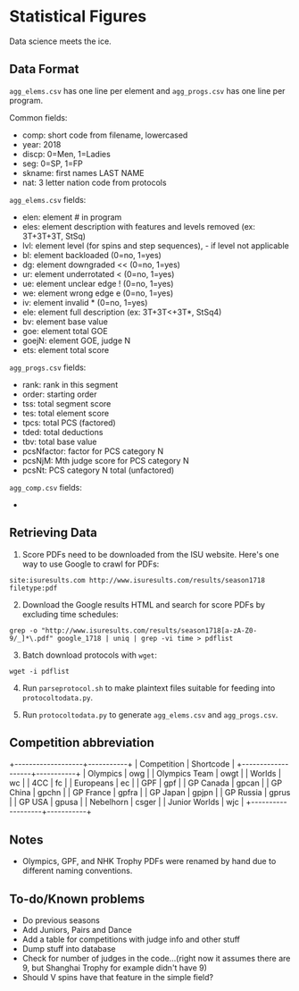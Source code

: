 # Statistical Figures

Data science meets the ice.

## Data Format

`agg_elems.csv` has one line per element and `agg_progs.csv` has one line per program.

Common fields:

- comp: short code from filename, lowercased
- year: 2018
- discp: 0=Men, 1=Ladies
- seg: 0=SP, 1=FP
- skname: first names LAST NAME
- nat: 3 letter nation code from protocols


`agg_elems.csv` fields:

- elen: element # in program
- eles: element description with features and levels removed (ex: 3T+3T+3T, StSq)
- lvl: element level (for spins and step sequences), - if level not applicable
- bl: element backloaded (0=no, 1=yes)
- dg: element downgraded << (0=no, 1=yes)
- ur: element underrotated < (0=no, 1=yes)
- ue: element unclear edge ! (0=no, 1=yes)
- we: element wrong edge e (0=no, 1=yes)
- iv: element invalid * (0=no, 1=yes)
- ele: element full description (ex: 3T+3T<+3T*, StSq4)
- bv: element base value
- goe: element total GOE
- goejN: element GOE, judge N
- ets: element total score


`agg_progs.csv` fields:

- rank: rank in this segment
- order: starting order
- tss: total segment score
- tes: total element score
- tpcs: total PCS (factored)
- tded: total deductions
- tbv: total base value
- pcsNfactor: factor for PCS category N
- pcsNjM: Mth judge score for PCS category N
- pcsNt: PCS category N total (unfactored)

`agg_comp.csv` fields:

- 


## Retrieving Data

1. Score PDFs need to be downloaded from the ISU website. Here's one way to use Google to crawl for PDFs:

```
site:isuresults.com http://www.isuresults.com/results/season1718 filetype:pdf
```

2. Download the Google results HTML and search for score PDFs by excluding time schedules:

```
grep -o "http://www.isuresults.com/results/season1718[a-zA-Z0-9/_]*\.pdf" google_1718 | uniq | grep -vi time > pdflist
```

3. Batch download protocols with `wget`:

```
wget -i pdflist
```

4. Run `parseprotocol.sh` to make plaintext files suitable for feeding into `protocoltodata.py`.

5. Run `protocoltodata.py` to generate `agg_elems.csv` and `agg_progs.csv`.

## Competition abbreviation

+-------------------+-----------+
|    Competition    | Shortcode |
+-------------------+-----------+
| Olympics          | owg       |
| Olympics Team     | owgt      |
| Worlds            | wc        |
| 4CC               | fc        |
| Europeans         | ec        |
| GPF               | gpf       |
| GP Canada         | gpcan     |
| GP China          | gpchn     |
| GP France         | gpfra     |
| GP Japan          | gpjpn     |
| GP Russia         | gprus     |
| GP USA            | gpusa     |
| Nebelhorn         | csger     |
| Junior Worlds     | wjc       |
+-------------------+-----------+

## Notes

- Olympics, GPF, and NHK Trophy PDFs were renamed by hand due to different naming conventions.

## To-do/Known problems

- Do previous seasons
- Add Juniors, Pairs and Dance
- Add a table for competitions with judge info and other stuff
- Dump stuff into database
- Check for number of judges in the code...(right now it assumes there are 9, but Shanghai Trophy for example didn't have 9)
- Should V spins have that feature in the simple field? 